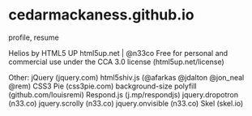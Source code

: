 # cedarmackaness.github.io
profile, resume

Helios by HTML5 UP
html5up.net | @n33co
Free for personal and commercial use under the CCA 3.0 license (html5up.net/license)

Other:
		jQuery (jquery.com)
		html5shiv.js (@afarkas @jdalton @jon_neal @rem)
		CSS3 Pie (css3pie.com)
		background-size polyfill (github.com/louisremi)
		Respond.js (j.mp/respondjs)
		jquery.dropotron (n33.co)
		jquery.scrolly (n33.co)
		jquery.onvisible (n33.co)
		Skel (skel.io)